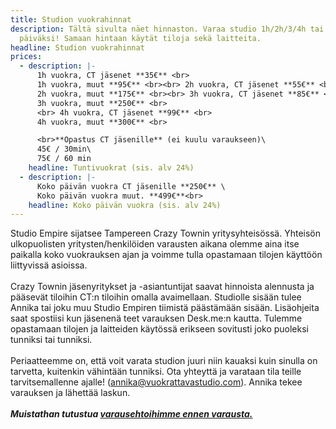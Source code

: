 ```yaml
---
title: Studion vuokrahinnat
description: Tältä sivulta näet hinnaston. Varaa studio 1h/2h/3/4h tai koko
  päiväksi! Samaan hintaan käytät tiloja sekä laitteita.
headline: Studion vuokrahinnat
prices:
  - description: |-
      1h vuokra, CT jäsenet **35€** <br>
      1h vuokra, muut **95€** <br><br> 2h vuokra, CT jäsenet **55€** <br>
      2h vuokra, muut **175€** ​<br><br> 3h vuokra, CT jäsenet **85€** <br>
      3h vuokra, muut **250€** <br>
      <br> 4h vuokra, CT jäsenet **99€** <br>
      4h vuokra, muut **300€** <br>

      <br>**Opastus CT jäsenille** (ei kuulu varaukseen)\
      45€ / 30min\
      75€ / 60 min
    headline: Tuntivuokrat (sis. alv 24%)
  - description: |-
      Koko päivän vuokra CT jäsenille **250€** \
      Koko päivän vuokra muut. **499€**<br>
    headline: Koko päivän vuokra (sis. alv 24%)
---
```

Studio Empire sijatsee Tampereen Crazy Townin yritysyhteisössä. Yhteisön ulkopuolisten yritysten/henkilöiden varausten aikana olemme aina itse paikalla koko vuokrauksen ajan ja voimme tulla opastamaan tilojen käyttöön liittyvissä asioissa.\
\
Crazy Townin jäsenyritykset ja -asiantuntijat saavat hinnoista alennusta ja pääsevät tiloihin CT:n tiloihin omalla avaimellaan. Studiolle sisään tulee Annika tai joku muu Studio Empiren tiimistä päästämään sisään. Lisäohjeita saat spostiisi kun jäsenenä teet varauksen Desk.me:n kautta. Tulemme opastamaan tilojen ja laitteiden käytössä erikseen sovitusti joko puoleksi tunniksi tai tunniksi. \
\
Periaatteemme on, että voit varata studion juuri niin kauaksi kuin sinulla on tarvetta, kuitenkin vähintään tunniksi. Ota yhteyttä ja varataan tila teille tarvitsemallenne ajalle!  (<a href="mailto:annika@vuokrattavastudio.com">annika@vuokrattavastudio.com</a>). Annika tekee varauksen ja lähettää laskun.\
\
***Muistathan tutustua [varausehtoihimme ennen varausta.](https://vuokrattavastudio.com/ehdot/)***